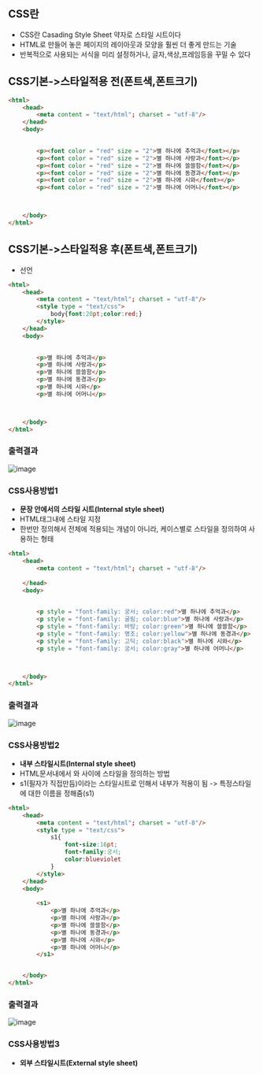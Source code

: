 ## CSS란
- CSS란 Casading Style Sheet 약자로 스타일 시트이다
- HTML로 만들어 놓은 페이지의 레이아웃과 모양을 훨씬 더 좋게 만드는 기술
- 반복적으로 사용되는 서식을 미리 설정하거나, 글자,색상,프레임등을 꾸밀 수 있다

## CSS기본->스타일적용 전(폰트색,폰트크기)
```html
<html>
    <head>
        <meta content = "text/html"; charset = "utf-8"/>
    </head>
    <body>
        

        <p><font color = "red" size = "2">별 하나에 추억과</font></p>
        <p><font color = "red" size = "2">별 하나에 사랑과</font></p>
        <p><font color = "red" size = "2">별 하나에 쓸쓸함</font></p>
        <p><font color = "red" size = "2">별 하나에 동경과</font></p>
        <p><font color = "red" size = "2">별 하나에 시와</font></p>
        <p><font color = "red" size = "2">별 하나에 어머니</font></p>



    </body>
</html>
```



## CSS기본->스타일적용 후(폰트색,폰트크기)
- <style type = "text/css"> </style> 선언
 
```html
<html>
    <head>
        <meta content = "text/html"; charset = "utf-8"/>
        <style type = "text/css">
            body{font:20pt;color:red;}
        </style>
    </head>
    <body>
        

        <p>별 하나에 추억과</p>
        <p>별 하나에 사랑과</p>
        <p>별 하나에 쓸쓸함</p>
        <p>별 하나에 동경과</p>
        <p>별 하나에 시와</p>
        <p>별 하나에 어머니</p>



    </body>
</html>
```

### 출력결과
![image](https://user-images.githubusercontent.com/82345970/163747724-c574e50a-d7a9-4f38-aded-a5f1fb4ae616.png)

### CSS사용방법1
- **문장 안에서의 스타일 시트(Internal style sheet)**
- HTML태그내에 스타일 지정
- 한번만 정의해서 전체에 적용되는 개념이 아니라, 케이스별로 스타일을 정의하여 사용하는 형태
   
```html
<html>
    <head>
        <meta content = "text/html"; charset = "utf-8"/>
        
    </head>
    <body>
        

        <p style = "font-family: 궁서; color:red">별 하나에 추억과</p>
        <p style = "font-family: 굴림; color:blue">별 하나에 사랑과</p>
        <p style = "font-family: 바탕; color:green">별 하나에 쓸쓸함</p>
        <p style = "font-family: 명조; color:yellow">별 하나에 동경과</p>
        <p style = "font-family: 고딕; color:black">별 하나에 시와</p>
        <p style = "font-family: 궁서; color:gray">별 하나에 어머니</p>



    </body>
</html>
```

### 출력결과
![image](https://user-images.githubusercontent.com/82345970/163749073-8f31dffb-5c29-4861-b5f9-c9bd5cfb2a3d.png)

### CSS사용방법2
- **내부 스타일시트(Internal style sheet)**
- HTML문서내에서 <head>와 </head>사이에 스타일을 정의하는 방법
- s1(필자가 직접만듬)이라는 스타일시트로 인해서 내부가 적용이 됨 -> 특정스타일에 대한 이름을 정해줌(s1)

```html
<html>
    <head>
        <meta content = "text/html"; charset = "utf-8"/>
        <style type = "text/css">
            s1{
                font-size:16pt;
                font-family:궁서;
                color:blueviolet
            }
        </style>
    </head>
    <body>
        
        <s1>
            <p>별 하나에 추억과</p>
            <p>별 하나에 사랑과</p>
            <p>별 하나에 쓸쓸함</p>
            <p>별 하나에 동경과</p>
            <p>별 하나에 시와</p>
            <p>별 하나에 어머니</p>
        </s1>    


    </body>
</html>
```

### 출력결과
![image](https://user-images.githubusercontent.com/82345970/163749481-7416218e-175f-4483-80bc-e7188601df47.png)

### CSS사용방법3
- **외부 스타일시트(External style sheet)**

